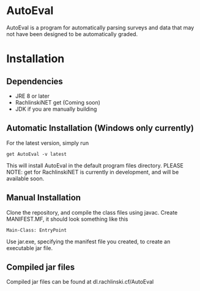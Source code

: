 # AutoEval
AutoEval is a program for automatically parsing surveys and data that may not have been designed to be automatically graded.  

# Installation
## Dependencies
* JRE 8 or later
* RachlinskiNET get (Coming soon)
* JDK if you are manually building 
## Automatic Installation (Windows only currently)
For the latest version, simply run
```
get AutoEval -v latest
```
This will install AutoEval in the default program files directory.
PLEASE NOTE: get for RachlinskiNET is currently in development, and will be available soon.
## Manual Installation 
Clone the repository, and compile the class files using javac.
Create MANIFEST.MF, it should look something like this
```
Main-Class: EntryPoint
```
Use jar.exe, specifying the manifest file you created, to create an executable jar file.
## Compiled jar files
Compiled jar files can be found at dl.rachlinski.cf/AutoEval